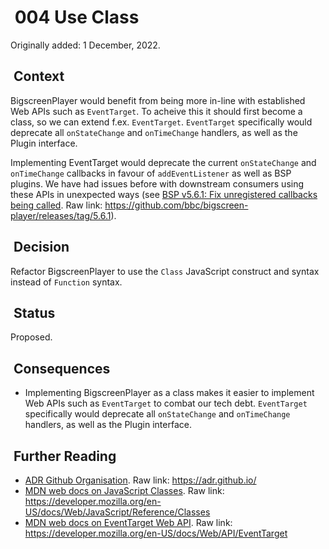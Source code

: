 #  004 Use Class

Originally added: 1 December, 2022.

##  Context

BigscreenPlayer would benefit from being more in-line with established Web APIs such as `EventTarget`. To acheive this it should first become a class, so we can extend f.ex. `EventTarget`. `EventTarget` specifically would deprecate all `onStateChange` and `onTimeChange` handlers, as well as the Plugin interface.

Implementing EventTarget would deprecate the current `onStateChange` and `onTimeChange` callbacks in favour of `addEventListener` as well as BSP plugins. We have had issues before with downstream consumers using these APIs in unexpected ways (see [BSP v5.6.1: Fix unregistered callbacks being called](https://github.com/bbc/bigscreen-player/releases/tag/5.6.1). Raw link: <https://github.com/bbc/bigscreen-player/releases/tag/5.6.1>).

##  Decision

Refactor BigscreenPlayer to use the `Class` JavaScript construct and syntax instead of `Function` syntax.

##  Status

Proposed.

##  Consequences

- Implementing BigscreenPlayer as a class makes it easier to implement Web APIs such as `EventTarget` to combat our tech debt. `EventTarget` specifically would deprecate all `onStateChange` and `onTimeChange` handlers, as well as the Plugin interface.

##  Further Reading

- [ADR Github Organisation](https://adr.github.io/). Raw link: <https://adr.github.io/>
- [MDN web docs on JavaScript Classes](https://developer.mozilla.org/en-US/docs/Web/JavaScript/Reference/Classes). Raw link: <https://developer.mozilla.org/en-US/docs/Web/JavaScript/Reference/Classes>
- [MDN web docs on EventTarget Web API](https://developer.mozilla.org/en-US/docs/Web/API/EventTarget). Raw link: <https://developer.mozilla.org/en-US/docs/Web/API/EventTarget>
